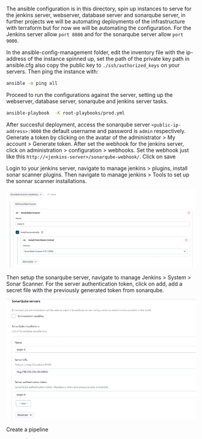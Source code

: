 The ansible configuration is in this directory, spin up instances to serve for the jenkins server, webserver, database server and sonarqube server, in further projects we will be automating deployments of the infrastructure with terraform but for now we will be automating the configuration. For the Jenkins server allow `port 8080` and for the sonarqube server allow `port 9000`.

In the ansible-config-management folder, edit the inventory file with the ip-address of the instance spinned up, set the path of the private key path in ansible.cfg also copy the public key to `./ssh/authorized_keys` on your servers. Then ping the instance with:

```sh
ansible -m ping all
```

Proceed to run the configurations against the server, setting up the webserver, database server, sonarqube and jenkins server tasks.

```sh
ansible-playbook  -K root-playbooks/prod.yml
```

After succesful deployment, access the sonarqube server `<public-ip-address>:9000` the default username and password is `admin` respectively. Generate a token by clicking on the avatar of the administrator > My account > Generate token. After set the webhook for the jenkins server, click on administration > configuration > webhooks. Set the webhook just like this `http://<jenkins-server>/sonarqube-webhook/`. Click on save

Login to your jenkins server, navigate to manage jenkins > plugins, install sonar scanner plugins. Then navigate to manage jenkins > Tools to set up the sonnar scanner installations. 

![sonar-installation](./images/sonar-install.png)

Then setup the sonarqube server, navigate to manage Jenkins > System > Sonar Scanner. For the server authentication token, click on add, add a secret file with the previously generated token from sonarqube.

![sonar-installation](./images/sonar-server.png)


Create a pipeline 






